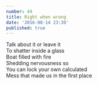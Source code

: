 ```yaml
---
number: 44
title: Right when wrong
date: '2016-08-14 23:30'
published: true
---
```

Talk about it or leave it<br>
To shatter inside a glass<br>
Boat filled with fire<br>
Shedding nervousness so<br>
You can lock your own calculated<br>
Mess that made us in the first place<br>